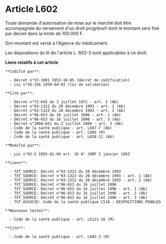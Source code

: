 # Article L602

Toute demande d'autorisation de mise sur le marché doit être accompagnée du versement d'un droit progréssif dont le montant
sera fixé par décret dans la limite de 100.000 F.

Son montant est versé à l'Agence du médicament.

Les dispositions du III de l'article L. 602-3 sont applicables à ce droit.

**Liens relatifs à cet article**

	**Codifié par**:

	  - Décret n°53-1001 1953-10-05 (décret de codification)
	  - Loi n°58-356 1958-04-03 (loi de validation)

	**Cité par**:

	  - Décret n°72-642 du 3 juillet 1972 - art. 1 (Ab)
	  - Décret n°93-1322 du 20 décembre 1993 - art. 1 (Ab)
	  - Décret n°93-1322 du 20 décembre 1993 - art. 2 (Ab)
	  - Décret n°96-653 du 16 juillet 1996 - art. 1 (Ab)
	  - Décret n°96-653 du 16 juillet 1996 - art. 3 (Ab)
	  - Décret n°2004-651 du 2 juillet 2004 - art. 3 (Ab)
	  - Code de la santé publique - art. L567-7 (Ab)
	  - Code de la santé publique - art. L605 (M)
	  - Code de la santé publique - art. L658-11 (Ab)

	**Modifié par**:

	  - Loi n°93-5 1993-01-04 art. 16 6° JORF 5 janvier 1993

	**Liens**:

	  - TXT_SOURCE: Décret n°93-1322 du 20 décembre 1993
	  - TXT_SOURCE: Décret n°93-1322 du 20 décembre 1993 - art. 1 (Ab)
	  - TXT_SOURCE: Décret n°93-1322 du 20 décembre 1993 - art. 2 (Ab)
	  - TXT_SOURCE: Décret n°96-653 du 16 juillet 1996
	  - TXT_SOURCE: Décret n°96-653 du 16 juillet 1996 - art. 1 (Ab)
	  - TXT_SOURCE: Décret n°96-653 du 16 juillet 1996 - art. 2 (Ab)
	  - TXT_SOURCE: Décret n°96-653 du 16 juillet 1996 - art. 3 (Ab)
	  - TXT_ASSOCIE: Code de la santé publique L518 : DISPOSITIONS PENALES

	**Nouveaux textes**:

	  - Code de la santé publique - art. L5121-16 (M)

	**Cite**:

	  - Code de la santé publique - art. L602-3 (M)
